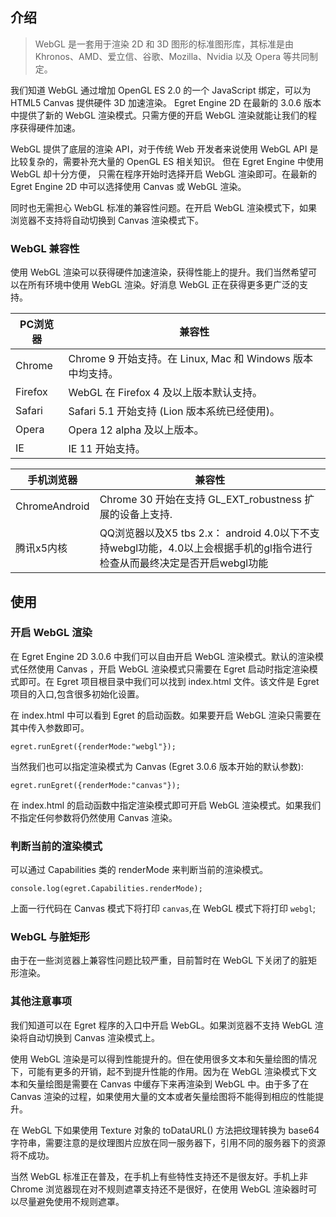 ## 介绍

> WebGL 是一套用于渲染 2D 和 3D 图形的标准图形库，其标准是由 Khronos、AMD、爱立信、谷歌、Mozilla、Nvidia 以及 Opera 等共同制定。

我们知道 WebGL 通过增加 OpenGL ES 2.0 的一个 JavaScript 绑定，可以为 HTML5 Canvas 提供硬件 3D 加速渲染。 Egret Engine 2D 在最新的 3.0.6 版本中提供了新的 WebGL 渲染模式。只需方便的开启 WebGL 渲染就能让我们的程序获得硬件加速。

WebGL 提供了底层的渲染 API，对于传统 Web 开发者来说使用 WebGL API 是比较复杂的，需要补充大量的 OpenGL ES 相关知识。 但在 Egret Engine 中使用 WebGL 却十分方便， 只需在程序开始时选择开启 WebGL 渲染即可。在最新的 Egret Engine 2D 中可以选择使用 Canvas 或 WebGL 渲染。

同时也无需担心 WebGL 标准的兼容性问题。在开启 WebGL 渲染模式下，如果浏览器不支持将自动切换到 Canvas 渲染模式下。

### WebGL 兼容性

使用 WebGL 渲染可以获得硬件加速渲染，获得性能上的提升。我们当然希望可以在所有环境中使用 WebGL 渲染。好消息 WebGL 正在获得更多更广泛的支持。

| PC浏览器 | 兼容性 |
|---|---|
| Chrome | Chrome 9 开始支持。在 Linux, Mac  和 Windows 版本中均支持。 |
| Firefox | WebGL 在 Firefox 4 及以上版本默认支持。 |
| Safari  | Safari 5.1 开始支持 (Lion 版本系统已经使用)。 |
| Opera | Opera 12 alpha 及以上版本。 | 
| IE | IE 11 开始支持。 |

| 手机浏览器 | 兼容性 |
|---|---|
| ChromeAndroid | Chrome 30 开始在支持 GL_EXT_robustness 扩展的设备上支持. | 
| 腾讯x5内核 | QQ浏览器以及X5 tbs 2.x： android 4.0以下不支持webgl功能，4.0以上会根据手机的gl指令进行检查从而最终决定是否开启webgl功能 | 

## 使用

### 开启 WebGL 渲染

在 Egret Engine 2D 3.0.6 中我们可以自由开启 WebGL 渲染模式。默认的渲染模式任然使用 Canvas ，开启 WebGL 渲染模式只需要在 Egret 启动时指定渲染模式即可。在 Egret 项目根目录中我们可以找到 index.html 文件。该文件是 Egret 项目的入口,包含很多初始化设置。

在 index.html 中可以看到 Egret 的启动函数。如果要开启 WebGL 渲染只需要在其中传入参数即可。

```
egret.runEgret({renderMode:"webgl"});
```

当然我们也可以指定渲染模式为 Canvas (Egret 3.0.6 版本开始的默认参数):

```
egret.runEgret({renderMode:"canvas"});
```

在 index.html 的启动函数中指定渲染模式即可开启 WebGL 渲染模式。如果我们不指定任何参数将仍然使用 Canvas 渲染。

### 判断当前的渲染模式

可以通过 Capabilities 类的 renderMode 来判断当前的渲染模式。

```
console.log(egret.Capabilities.renderMode);
```

上面一行代码在 Canvas 模式下将打印 `canvas`,在 WebGL 模式下将打印 `webgl`;

### WebGL 与脏矩形

由于在一些浏览器上兼容性问题比较严重，目前暂时在 WebGL 下关闭了的脏矩形渲染。

### 其他注意事项

我们知道可以在 Egret 程序的入口中开启 WebGL。如果浏览器不支持 WebGL 渲染将自动切换到 Canvas 渲染模式上。

使用 WebGL 渲染是可以得到性能提升的。但在使用很多文本和矢量绘图的情况下，可能有更多的开销，起不到提升性能的作用。因为在 WebGL 渲染模式下文本和矢量绘图是需要在 Canvas 中缓存下来再渲染到 WebGL 中。由于多了在 Canvas 渲染的过程，如果使用大量的文本或者矢量绘图将不能得到相应的性能提升。

在 WebGL 下如果使用 Texture 对象的 toDataURL() 方法把纹理转换为 base64 字符串，需要注意的是纹理图片应放在同一服务器下，引用不同的服务器下的资源将不成功。

当然 WebGL 标准正在普及，在手机上有些特性支持还不是很友好。手机上非 Chrome 浏览器现在对不规则遮罩支持还不是很好，在使用 WebGL 渲染器时可以尽量避免使用不规则遮罩。




